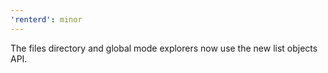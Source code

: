 ```yaml
---
'renterd': minor
---
```


The files directory and global mode explorers now use the new list objects API.
